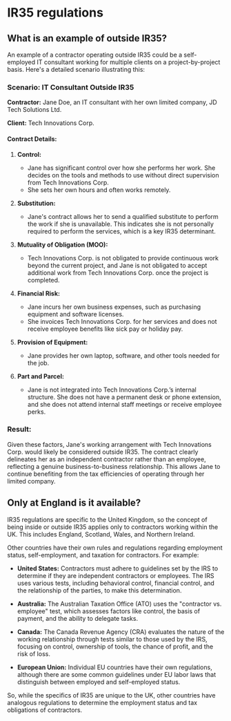 # IR35 regulations

## What is an example of outside IR35?

An example of a contractor operating outside IR35 could be a self-employed IT consultant working for multiple clients on a project-by-project basis. Here's a detailed scenario illustrating this:

### Scenario: IT Consultant Outside IR35

**Contractor:** Jane Doe, an IT consultant with her own limited company, JD Tech Solutions Ltd.

**Client:** Tech Innovations Corp.

#### Contract Details:
1. **Control:**
   - Jane has significant control over how she performs her work. She decides on the tools and methods to use without direct supervision from Tech Innovations Corp.
   - She sets her own hours and often works remotely.

2. **Substitution:**
   - Jane's contract allows her to send a qualified substitute to perform the work if she is unavailable. This indicates she is not personally required to perform the services, which is a key IR35 determinant.

3. **Mutuality of Obligation (MOO):**
   - Tech Innovations Corp. is not obligated to provide continuous work beyond the current project, and Jane is not obligated to accept additional work from Tech Innovations Corp. once the project is completed.

4. **Financial Risk:**
   - Jane incurs her own business expenses, such as purchasing equipment and software licenses.
   - She invoices Tech Innovations Corp. for her services and does not receive employee benefits like sick pay or holiday pay.

5. **Provision of Equipment:**
   - Jane provides her own laptop, software, and other tools needed for the job.

6. **Part and Parcel:**
   - Jane is not integrated into Tech Innovations Corp.’s internal structure. She does not have a permanent desk or phone extension, and she does not attend internal staff meetings or receive employee perks.

### Result:
Given these factors, Jane's working arrangement with Tech Innovations Corp. would likely be considered outside IR35. The contract clearly delineates her as an independent contractor rather than an employee, reflecting a genuine business-to-business relationship. This allows Jane to continue benefiting from the tax efficiencies of operating through her limited company.

## Only at England is it available?

IR35 regulations are specific to the United Kingdom, so the concept of being inside or outside IR35 applies only to contractors working within the UK. This includes England, Scotland, Wales, and Northern Ireland. 

Other countries have their own rules and regulations regarding employment status, self-employment, and taxation for contractors. For example:

- **United States:** Contractors must adhere to guidelines set by the IRS to determine if they are independent contractors or employees. The IRS uses various tests, including behavioral control, financial control, and the relationship of the parties, to make this determination.

- **Australia:** The Australian Taxation Office (ATO) uses the "contractor vs. employee" test, which assesses factors like control, the basis of payment, and the ability to delegate tasks.

- **Canada:** The Canada Revenue Agency (CRA) evaluates the nature of the working relationship through tests similar to those used by the IRS, focusing on control, ownership of tools, the chance of profit, and the risk of loss.

- **European Union:** Individual EU countries have their own regulations, although there are some common guidelines under EU labor laws that distinguish between employed and self-employed status.

So, while the specifics of IR35 are unique to the UK, other countries have analogous regulations to determine the employment status and tax obligations of contractors.